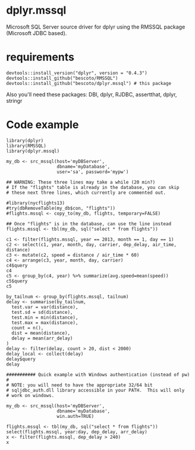 
dplyr.mssql
===============

Microsoft SQL Server source driver for dplyr using the RMSSQL package
(Microsoft JDBC based).


requirements
===============
    devtools::install_version("dplyr", version = "0.4.3")
    devtools::install_github("bescoto/RMSSQL")
    devtools::install_github("bescoto/dplyr.mssql") # this package

Also you'll need these packages: DBI, dplyr, RJDBC, assertthat, dplyr, stringr


Code example
===============

```
library(dplyr)
library(RMSSQL)
library(dplyr.mssql)

my_db <- src_mssql(host='myDBServer',
                   dbname='myDatabase',
                   user='sa', password='mypw')

## WARNING: These three lines may take a while (20 min?)
# If the "flights" table is already in the database, you can skip
# these next three lines, which currently are commented out.

#library(nycflights13)
#try(dbRemoveTable(my_db$con, "flights"))
#flights.mssql <- copy_to(my_db, flights, temporary=FALSE)

## Once "flights" is in the database, can use the line instead
flights.mssql <- tbl(my_db, sql("select * from flights"))

c1 <- filter(flights.mssql, year == 2013, month == 1, day == 1)
c2 <- select(c1, year, month, day, carrier, dep_delay, air_time, distance)
c3 <- mutate(c2, speed = distance / air_time * 60)
c4 <- arrange(c3, year, month, day, carrier)
c4$query
c4
c5 <- group_by(c4, year) %>% summarize(avg.speed=mean(speed))
c5$query
c5

by_tailnum <- group_by(flights.mssql, tailnum)
delay <- summarise(by_tailnum,
  test.var = var(distance),
  test.sd = sd(distance),
  test.min = min(distance),
  test.max = max(distance),
  count = n(),
  dist = mean(distance),
  delay = mean(arr_delay)
)
delay <- filter(delay, count > 20, dist < 2000)
delay_local <- collect(delay)
delay$query
delay

########### Quick example with Windows authentication (instead of pw)
#
# NOTE: you will need to have the appropriate 32/64 bit
# sqljdbc_auth.dll library accessible in your PATH.  This will only
# work on windows.

my_db <- src_mssql(host='myDBServer',
                   dbname='myDatabase',
                   win.auth=TRUE)

flights.mssql <- tbl(my_db, sql("select * from flights"))
select(flights.mssql, year:day, dep_delay, arr_delay)
x <- filter(flights.mssql, dep_delay > 240)
x

```
